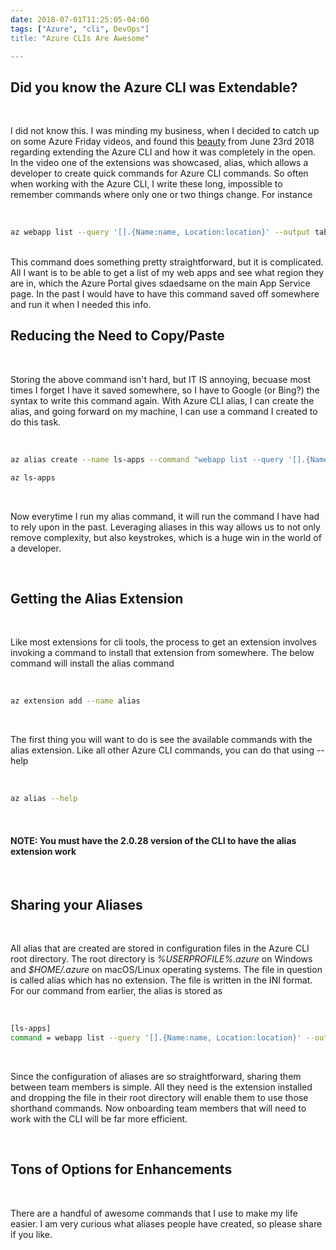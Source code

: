 ```yaml
---
date: 2018-07-01T11:25:05-04:00
tags: ["Azure", "cli", DevOps"]
title: "Azure CLIs Are Awesome"

---
```


## Did you know the Azure CLI was Extendable?

<br />

I did not know this. I was minding my business, when I decided to catch up on some Azure Friday videos, and found this [beauty](https://channel9.msdn.com/Shows/Azure-Friday/Azure-CLI-Extensions) from June 23rd 2018 regarding extending the Azure CLI and how it was completely in the open. In the video one of the extensions was showcased, alias, which allows a developer to create quick commands for Azure CLI commands. So often when working with the Azure CLI, I write these long, impossible to remember commands where only one or two things change. For instance

<br />

```bash
az webapp list --query '[].{Name:name, Location:location}' --output table
```

<br />
This command does something pretty straightforward, but it is complicated. All I want is to be able to get a list of my web apps and see what region they are in, which the Azure Portal gives sdaedsame on the main App Service page. In the past I would have to have this command saved off somewhere and run it when I needed this info.

<br />

## Reducing the Need to Copy/Paste

<br />

Storing the above command isn't hard, but IT IS annoying, becuase most times I forget I have it saved somewhere, so I have to Google (or Bing?) the syntax to write this command again. With Azure CLI alias, I can create the alias, and going forward on my machine, I can use a command I created to do this task.

<br />

```bash
az alias create --name ls-apps --command "webapp list --query '[].{Name:name, Location:location}' --output table"

az ls-apps
```

<br />

Now everytime I run my alias command, it will run the command I have had to rely upon in the past. Leveraging aliases in this way allows us to not only remove complexity, but also keystrokes, which is a huge win in the world of a developer.

<br />

## Getting the Alias Extension

<br />

Like most extensions for cli tools, the process to get an extension involves invoking a command to install that extension from somewhere. The below command will install the alias command

<br />

```bash
az extension add --name alias
```

<br />

The first thing you will want to do is see the available commands with the alias extension. Like all other Azure CLI commands, you can do that using --help

<br />

```bash
az alias --help
```

<br />

#### NOTE: You must have the 2.0.28 version of the CLI to have the alias extension work

<br />

## Sharing your Aliases

<br />

All alias that are created are stored in configuration files in the Azure CLI root directory. The root directory is *%USERPROFILE%\.azure* on Windows and *$HOME/.azure* on macOS/Linux operating systems. The file in question is called alias which has no extension. The file is written in the INI format. For our command from earlier, the alias is stored as

<br />

```bash
[ls-apps]
command = webapp list --query '[].{Name:name, Location:location}' --output table
```

<br />

Since the configuration of aliases are so straightforward, sharing them between team members is simple. All they need is the extension installed and dropping the file in their root directory will enable them to use those shorthand commands. Now onboarding team members that will need to work with the CLI will be far more efficient.

<br />

## Tons of Options for Enhancements

<br />

There are a handful of awesome commands that I use to make my life easier. I am very curious what aliases people have created, so please share if you like.